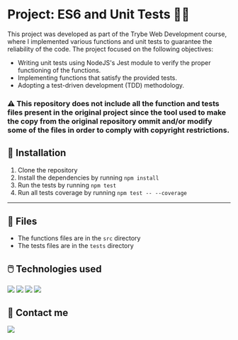 # Project: ES6 and Unit Tests 🧪🔬

This project was developed as part of the Trybe Web Development course, where I implemented various functions and unit tests to guarantee the reliability of the code. The project focused on the following objectives:

- Writing unit tests using NodeJS's Jest module to verify the proper functioning of the functions.
- Implementing functions that satisfy the provided tests.
- Adopting a test-driven development (TDD) methodology.

### ⚠️  This repository does not include all the function and tests files present in the original project since the tool used to make the copy from the original repository ommit and/or modify some of the files in order to comply with copyright restrictions.

## 📝 Installation
1. Clone the repository
2. Install the dependencies by running `npm install`
3. Run the tests by running `npm test`
4. Run all tests coverage by running `npm test -- --coverage`
<hr>

## 📁 Files
 - The functions files are in the `src` directory
 - The tests files are in the `tests` directory

## 🖱️ Technologies used
<img src="https://img.shields.io/badge/GitHub-100000?style=for-the-badge&logo=github&logoColor=white"/>
<img src="https://img.shields.io/badge/JavaScript-323330?style=for-the-badge&logo=javascript&logoColor=F7DF1E"/>
<img src="https://img.shields.io/badge/Jest-C21325?style=for-the-badge&logo=jest&logoColor=white"/>
<img src="https://img.shields.io/badge/Node.js-339933?style=for-the-badge&logo=nodedotjs&logoColor=white"/>

## 💬 Contact me
<a href="https://www.linkedin.com/in/bshiromoto/" target="_blank"> 
  <img src="https://img.shields.io/badge/LinkedIn-0077B5?style=for-the-badge&logo=linkedin&logoColor=white"/>
</a>
